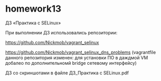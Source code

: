 # homework13
ДЗ «Практика c SELinux»

При выполнении ДЗ использовались репозитории:

https://github.com/Nickmob/vagrant_selinux

https://github.com/Nickmob/vagrant_selinux_dns_problems (vagrantfile данного репозитория изменен: для установки ПО в даждмой VM добалео по дополнительномй bridge сетевому интерфейсу)

ДЗ со скриншотами в файле ДЗ_Практика c SELinux.pdf
